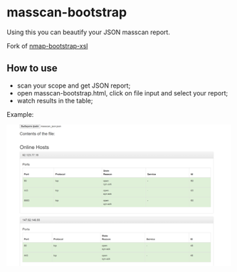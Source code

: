 #   masscan-bootstrap

Using this you can beautify your JSON masscan report.

Fork of [nmap-bootstrap-xsl](https://github.com/honze-net/nmap-bootstrap-xsl)

##  How to use

- scan your scope and get JSON report;
- open masscan-bootstrap.html, click on file input and select your report;
- watch results in the table;

Example:

![](masscan-1.png)
